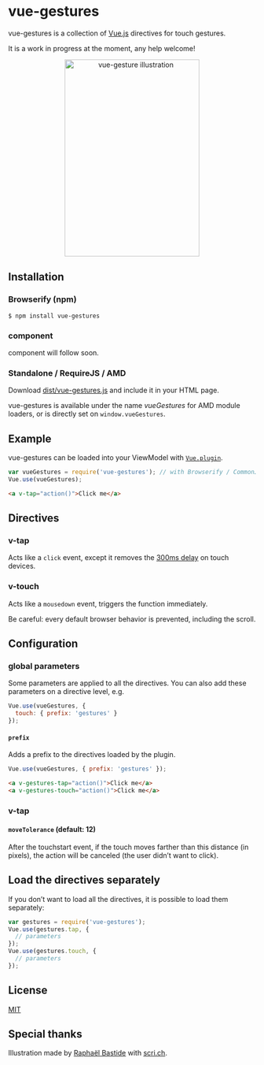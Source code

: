 # vue-gestures

vue-gestures is a collection of [Vue.js](http://vuejs.org/guide/) directives for touch gestures.

It is a work in progress at the moment, any help welcome!

<p align="center"><img width="274" height="400" alt="vue-gesture illustration" src="http://scri.ch/may.png"></p>


## Installation

### Browserify (npm)

```
$ npm install vue-gestures
```

### component

component will follow soon.

### Standalone / RequireJS / AMD

Download [dist/vue-gestures.js](dist/vue-gestures.js) and include it in your HTML page.

vue-gestures is available under the name *vueGestures* for AMD module loaders, or is directly set on `window.vueGestures`.

## Example

vue-gestures can be loaded into your ViewModel with [`Vue.plugin`](http://vuejs.org/guide/plugin.html).

```js
var vueGestures = require('vue-gestures'); // with Browserify / CommonJS
Vue.use(vueGestures);
```

```html
<a v-tap="action()">Click me</a>
```

## Directives

### v-tap

Acts like a `click` event, except it removes the [300ms delay](http://blogs.telerik.com/appbuilder/posts/13-11-21/what-exactly-is.....-the-300ms-click-delay) on touch devices.

### v-touch

Acts like a `mousedown` event, triggers the function immediately.

Be careful: every default browser behavior is prevented, including the scroll.

## Configuration

### global parameters

Some parameters are applied to all the directives. You can also add these parameters on a directive level, e.g.

```js
Vue.use(vueGestures, {
  touch: { prefix: 'gestures' }
});
```

#### `prefix`

Adds a prefix to the directives loaded by the plugin.

```js
Vue.use(vueGestures, { prefix: 'gestures' });
```

```html
<a v-gestures-tap="action()">Click me</a>
<a v-gestures-touch="action()">Click me</a>
```

### v-tap

#### `moveTolerance` (default: 12)

After the touchstart event, if the touch moves farther than this distance (in pixels), the action will be canceled (the user didn’t want to click).

## Load the directives separately

If you don’t want to load all the directives, it is possible to load them separately:

```js
var gestures = require('vue-gestures');
Vue.use(gestures.tap, {
  // parameters
});
Vue.use(gestures.touch, {
  // parameters
});
```

## License

[MIT](http://pierre.mit-license.org/)

## Special thanks

Illustration made by [Raphaël Bastide](http://raphaelbastide.com/) with [scri.ch](http://scri.ch/).
